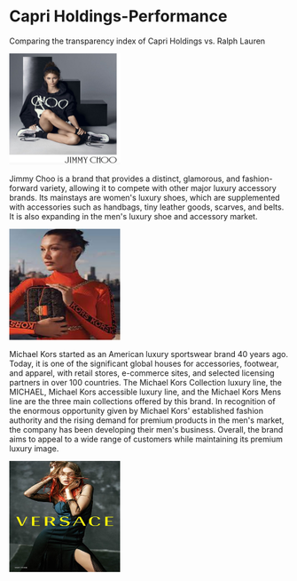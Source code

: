# Capri Holdings-Performance
Comparing the transparency index of Capri Holdings vs. Ralph Lauren

<img src="Images/Jimmy Choo.jpg?raw=true"
     width="200" 
     height="200"/>
     
Jimmy Choo is a brand that provides a distinct, glamorous, and fashion-forward variety, allowing it to compete with other major luxury accessory brands. Its mainstays are women's luxury shoes, which are supplemented with accessories such as handbags, tiny leather goods, scarves, and belts. It is also expanding in the men's luxury shoe and accessory market. 
     
<img src="Images/MK.jpg?raw=true"
     width="200" 
     height="200"/>   
     
Michael Kors started as an American luxury sportswear brand 40 years ago. Today, it is one of the significant global houses for accessories, footwear, and apparel, with retail stores, e-commerce sites, and selected licensing partners in over 100 countries. The Michael Kors Collection luxury line, the MICHAEL, Michael Kors accessible luxury line, and the Michael Kors Mens line are the three main collections offered by this brand. In recognition of the enormous opportunity given by Michael Kors' established fashion authority and the rising demand for premium products in the men's market, the company has been developing their men's business. Overall, the brand aims to appeal to a wide range of customers while maintaining its premium luxury image.            
     
<img src="Images/Versace.jpg?raw=true"
     width="200" 
     height="200"/>
